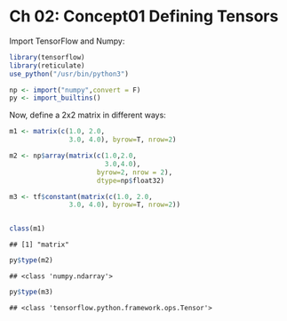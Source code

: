 Ch 02: Concept01 Defining Tensors
================

Import TensorFlow and Numpy:

``` r
library(tensorflow)
library(reticulate)
use_python("/usr/bin/python3")

np <- import("numpy",convert = F)
py <- import_builtins()
```

Now, define a 2x2 matrix in different ways:

``` r
m1 <- matrix(c(1.0, 2.0, 
               3.0, 4.0), byrow=T, nrow=2)

m2 <- np$array(matrix(c(1.0,2.0,
                        3.0,4.0), 
                      byrow=2, nrow = 2),
                      dtype=np$float32)

m3 <- tf$constant(matrix(c(1.0, 2.0, 
               3.0, 4.0), byrow=T, nrow=2))


class(m1)
```

    ## [1] "matrix"

``` r
py$type(m2)
```

    ## <class 'numpy.ndarray'>

``` r
py$type(m3)
```

    ## <class 'tensorflow.python.framework.ops.Tensor'>
